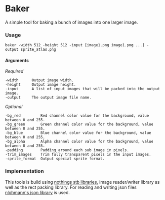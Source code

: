 # Baker

A simple tool for baking a bunch of images into one larger image. 

### Usage
```
baker -width 512 -height 512 -input [image1.png image1.png ...] -output sprite_atlas.png
```

#### Arguments

*Required*
```
-width		Output image width.
-height		Output image height.
-input		A list of input images that will be packed into the output image.
-output		The output image file name.
```

*Optional*
```
-bg_red         Red channel color value for the background, value between 0 and 255.
-bg_green       Green channel color value for the background, value between 0 and 255.
-bg_blue        Blue channel color value for the background, value between 0 and 255.
-bg_alpha       Alpha channel color value for the background, value between 0 and 255.
-padding        Padding around each sub image in pixels.
-trim_images    Trim fully transparent pixels in the input images.
-sprite_format  Output special sprite format. 
```

[input1]: https://github.com/Niblitlvl50/Baker/blob/master/res/cat-bump.png
[input2]: https://github.com/Niblitlvl50/Baker/blob/master/res/cat-jump-1.png
[input3]: https://github.com/Niblitlvl50/Baker/blob/master/res/cat-jump-2.png
[baked_image]: https://github.com/Niblitlvl50/Baker/blob/master/res/baked_image.png


### Implementation

This tools is build using [nothings stb libraries](https://github.com/nothings/stb), image reader/writer library as well as the rect packing library. For reading and writing json files [nlohmann's json library](https://github.com/nlohmann/json) is used.
